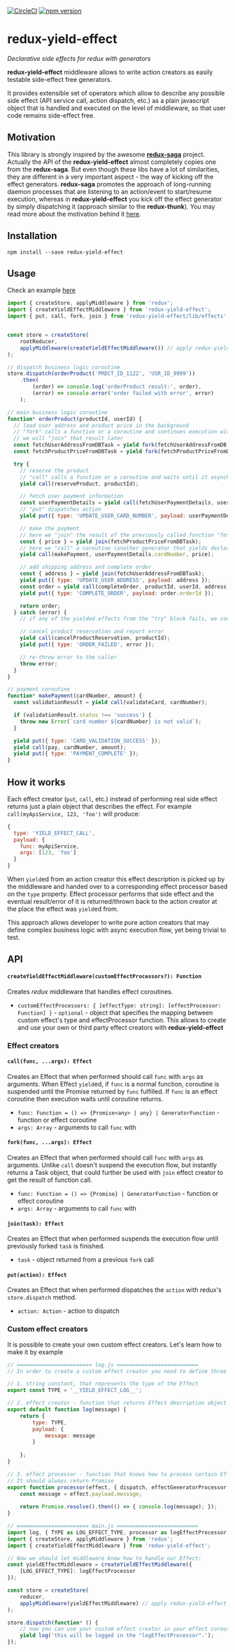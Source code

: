 [![CircleCI](https://circleci.com/gh/wzrdzl/redux-yield-effect.svg?style=shield)](https://circleci.com/gh/wzrdzl/redux-yield-effect)
[![npm version](https://badge.fury.io/js/redux-yield-effect.svg)](https://badge.fury.io/js/redux-yield-effect)

# redux-yield-effect
_Declarative side effects for redux with generators_

__redux-yield-effect__ middleware allows to write action creators as easily testable side-effect free generators.

It provides extensible set of operators which allow to describe any possible side effect (API service call, action dispatch, etc.) as a plain javascript object that is handled and executed on the level of middleware, so that user code remains side-effect free.

## Motivation

This library is strongly inspired by the awesome [__redux-saga__](https://github.com/yelouafi/redux-saga) project. Actually the API of the __redux-yield-effect__
almost completely copies one from the __redux-saga__. But even though these libs have a lot of similarities, they are 
different in a very important aspect - the way of kicking off the effect generators. __redux-saga__ promotes the approach of 
long-running daemon processes that are listening to an action/event to start/resume execution, whereas in __redux-yield-effect__
you kick off the effect generator by simply dispatching it (approach similar to the __redux-thunk__).
You may read more about the motivation behind it [here](https://github.com/yelouafi/redux-saga/issues/123).

## Installation

`npm install --save redux-yield-effect`

## Usage

Check an example [here](https://github.com/wzrdzl/redux-yield-effect/blob/master/src/index.spec.js)

````js
import { createStore, applyMiddleware } from 'redux';
import { createYieldEffectMiddleware } from 'redux-yield-effect';
import { put, call, fork, join } from 'redux-yield-effect/lib/effects';


const store = createStore(
    rootReducer,
    applyMiddleware(createYieldEffectMiddleware()) // apply redux-yield-effect middleware
);

// dispatch business logic coroutine
store.dispatch(orderProduct('PRDCT_ID_1122', 'USR_ID_9999'))
    .then(
        (order) => console.log('orderProduct result:', order),
        (error) => console.error('order failed with error', error)
    );

// main business logic coroutine
function* orderProduct(productId, userId) {
  // load user address and product price in the background
  // "fork" calls a function or a coroutine and continues execution without waiting for a result
  // we will "join" that result later
  const fetchUserAddressFromDBTask = yield fork(fetchUserAddressFromDB, userId);
  const fetchProductPriceFromDBTask = yield fork(fetchProductPriceFromDB, userId);

  try {
    // reserve the product
    // "call" calls a function or a coroutine and waits until it asynchronously resolves
    yield call(reserveProduct, productId);

    // fetch user payment information
    const userPaymentDetails = yield call(fetchUserPaymentDetails, userId);
    // "put" dispatches action
    yield put({ type: 'UPDATE_USER_CARD_NUMBER', payload: userPaymentDetails.cardNumber });

    // make the payment
    // here we "join" the result of the previously called function "fetchProductPriceFromDB", so wait until it is done
    const { price } = yield join(fetchProductPriceFromDBTask);
    // here we "call" a coroutine (another generator that yields declarative effects)
    yield call(makePayment, userPaymentDetails.cardNumber, price);

    // add shipping address and complete order
    const { address } = yield join(fetchUserAddressFromDBTask);
    yield put({ type: 'UPDATE_USER_ADDRESS', payload: address });
    const order = yield call(completeOrder, productId, userId, address);
    yield put({ type: 'COMPLETE_ORDER', payload: order.orderId });

    return order;
  } catch (error) {
    // if any of the yielded effects from the "try" block fails, we could catch that error here

    // cancel product reservation and report error
    yield call(cancelProductReservation, productId);
    yield put({ type: 'ORDER_FAILED', error });

    // re-throw error to the caller
    throw error;
  }
}

// payment coroutine
function* makePayment(cardNumber, amount) {
  const validationResult = yield call(validateCard, cardNumber);

  if (validationResult.status !== 'success') {
    throw new Error(`card number ${cardNumber} is not valid`);
  }

  yield put({ type: 'CARD_VALIDATION_SUCCESS' });
  yield call(pay, cardNumber, amount);
  yield put({ type: 'PAYMENT_COMPLETE' });
}
````

## How it works
Each effect creator (`put`, `call`, etc.) instead of performing real side effect returns just a plain object that describes the effect.
For example `call(myApiService, 123, 'foo')` will produce:
````js
{ 
  type: 'YIELD_EFFECT_CALL',
  payload: {
    func: myApiService,
    args: [123, 'foo']
  }
}
````
When `yield`ed from an action creator this effect description is picked up by the middleware and handed over to a corresponding effect processor based on the `type` property. Effect processor performs that side effect and the eventual result/error of it is returned/thrown back to the action creator at the place the effect was `yield`ed from.

This approach allows developer to write pure action creators that may define complex business logic with async execution flow, yet being trivial to test.

## API

#### `createYieldEffectMiddleware(customEffectProcessors?): Function`
Creates _redux_ middleware that handles effect coroutines.
- `customEffectProcessors: { [effectType: string]: [effectProcessor: Function] }` - `optional` - object that specifies the  mapping between custom effect's type and effectProcessor function. This allows to create and use your own or third party effect creators with __redux-yield-effect__

### Effect creators

#### `call(func, ...args): Effect`
Creates an Effect that when performed should call `func` with `args` as arguments. When Effect `yield`ed, if `func` is a normal function, coroutine is suspended until the Promise returned by `func` fulfilled. If `func` is an effect coroutine then execution waits until coroutine returns.
- `func: Function = () => {Promise<any> | any} | GeneratorFunction` - function or effect coroutine
- `args: Array` - arguments to call `func` with

#### `fork(func, ...args): Effect`
Creates an Effect that when performed should call `func` with `args` as arguments. Unlike `call` doesn't suspend the execution flow, but instantly returns a Task object, that could further be used with `join` effect creator to get the result of function call.
- `func: Function = () => {Promise} | GeneratorFunction` - function or effect coroutine
- `args: Array` - arguments to call `func` with

#### `join(task): Effect`
Creates an Effect that when performed suspends the execution flow until previously forked `task` is finished.
- `task` - object returned from a previous `fork` call

#### `put(action): Effect`
Creates an Effect that when performed dispatches the `action` with redux's `store.dispatch` method.
- `action: Action` - action to dispatch

### Custom effect creators

It is possible to create your own custom effect creators. Let's learn how to make it by example
````js
// ======================== log.js ==========================
// In order to create a custom effect creator you need to define three things:

// 1. string constant, that represents the type of the Effect
export const TYPE = '__YIELD_EFFECT_LOG__';

// 2. effect creator - function that returns Effect description object
export default function log(message) {
    return {
        type: TYPE,
        payload: {
            message: message
        }
        
    };
}

// 3. effect processor - function that knows how to process certain Effect.
// It should always return Promise
export function processor(effect, { dispatch, effectGeneratorProcessor }) {
    const message = effect.payload.message;
    
    return Promise.resolve().then(() => { console.log(message); });
}

// ======================= main.js ==========================
import log, { TYPE as LOG_EFFECT_TYPE, processor as logEffectProcessor } from './log';
import { createStore, applyMiddleware } from 'redux';
import { createYieldEffectMiddleware } from 'redux-yield-effect';

// Now we should let middleware know how to handle our Effect:
const yieldEffectMiddleware = createYieldEffectMiddleware({
    [LOG_EFFECT_TYPE]: logEffectProcessor
});

const store = createStore(
    reducer,
    applyMiddleware(yieldEffectMiddleware) // apply redux-yield-effect middleware
);

store.dispatch(function* () {
    // now you can use your custom effect creator in your effect coroutine
    yield log('this will be logged in the "logEffectProcessor".');
});

````
